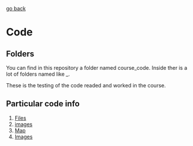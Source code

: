 [go back](../Readme.md)

# Code

## Folders

You can find in this repository a folder named course_code. Inside ther is a lot of folders named 
like <number>_<name>.

These is the testing of the code readed and worked in the course.

## Particular code info

1. [Files](./course/files.md)
2. [images](./course/images.md)
3. [Map](./course/webmap.md)
4. [Images](./course/computer_vision.md)